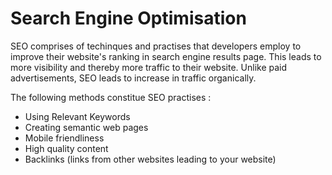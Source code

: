 # Search Engine Optimisation

SEO comprises of techinques and practises that developers employ to improve their website's ranking in search engine results page. This leads to more visibility and thereby more traffic to their website. Unlike paid advertisements, SEO leads to increase in traffic organically. 
 
The following methods constitue SEO practises :

- Using Relevant Keywords
- Creating semantic web pages
- Mobile friendliness
- High quality content
- Backlinks (links from other websites leading to your website) 